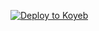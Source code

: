 

[![Deploy to Koyeb](https://www.koyeb.com/static/images/deploy/button.svg)](https://app.koyeb.com/deploy?type=git&repository=github.com/rkcpavi07/mycbot&branch=main&name=flask-on-koyeb)

